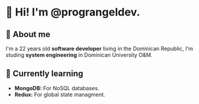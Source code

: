 <h1>👋 Hi! I'm @prograngeldev.</h1>
<h2>🌟 About me</h2>
<p>I'm a 22 years old <b>software developer</b> living in the Dominican Republic, I'm studing <b>system engineering</b> in Dominican University O&M.</p>

<h2>🌱 Currently learning</h2>
<ul>
  <li><b>MongoDB:</b> For NoSQL databases.</li>
  <li><b>Redux:</b> For global state managment.</li>
</ul>
<!---
pr0g4ng3l/pr0g4ng3l is a ✨ special ✨ repository because its `README.md` (this file) appears on your GitHub profile.
You can click the Preview link to take a look at your changes.
--->
